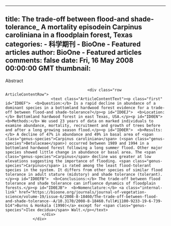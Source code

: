 
---
title: The trade-off between flood-and shade-tolerance_ A mortality episodein Carpinus caroliniana in a floodplain forest, Texas
categories: 
    - 科学期刊
    - BioOne - Featured articles
author: BioOne - Featured articles
comments: false
date: Fri, 16 May 2008 00:00:00 GMT
thumbnail: 
---

<div>   
<div class="div0" style>
                    <div class="row ArticleContentHeadRow"><text class="ArticleContentBoldText">Abstract</text></div>

                                        <div class="row ArticleContentRow">
                        <text class="ArticleContentText"><p class="first" id="ID0EF">  <b>Question:</b> Is a rapid decline in abundance of a dominant species in a bottomland hardwood forest evidence for a trade-off between flood-and shade-tolerance?</p><p id="ID0EJ">  <b>Location:</b> Bottomland hardwood forest in east Texas, USA.</p><p id="ID0EN">  <b>Methods:</b> We used 23 years of data on marked individuals to examine abundance, mortality, recruitment and growth of trees before and after a long growing season flood.</p><p id="ID0ER">  <b>Results:</b> A decline of 47% in abundance and 49% in basal area of <span class="genus-species">Carpinus caroliniana</span> (<span class="genus-species">Betulaceae</span>) occurred between 1989 and 1994 in a bottomland hardwood forest following a long summer flood. Other major species showed little change in abundance or basal area. The <span class="genus-species">Carpinus</span> decline was greater at low elevations suggesting the importance of flooding. <span class="genus-species">Carpinus</span> is rated among the least flood-tolerant species in the system. It differs from other species of similar flood tolerance in adult stature (midstory) and shade tolerance (tolerant).</p><p id="ID0EFB">  <b>Conclusions:</b> The trade-off between flood tolerance and shade tolerance can influence dynamics of floodplain forests.</p><p id="ID0EJB">  <b>Nomenclature:</b> <a class="internal-link" href="https://bioone.org/journals/journal-of-vegetation-science/volume-19/issue-6/2008-8-18460/The-trade-off-between-flood-and-shade-tolerance--A/10.3170/2008-8-18460.full#i1100-9233-19-6-739-b14">Burns & Honkala (1990)</a> except for <span class="genus-species">Ilex decidua</span> Walt.</p></text>
                    </div>
                </div>
          
</div>
            